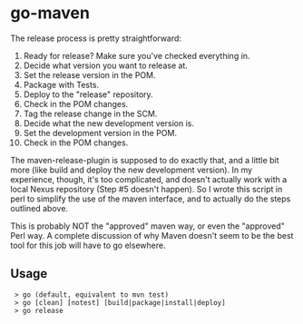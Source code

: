# go-maven
The release process is pretty straightforward:
1. Ready for release? Make sure you've checked everything in.
2. Decide what version you want to release at.
3. Set the release version in the POM.
4. Package with Tests.
5. Deploy to the "release" repository.
6. Check in the POM changes.
7. Tag the release change in the SCM.
8. Decide what the new development version is.
9. Set the development version in the POM.
10. Check in the POM changes.

The maven-release-plugin is supposed to do exactly that, and a little bit more (like build 
and deploy the new development version). In my experience, though, it's too complicated, 
and doesn't actually work with a local Nexus repository (Step #5 doesn't happen). So I 
wrote this script in perl to simplify the use of the maven interface, and to actually do 
the steps outlined above.

This is probably NOT the "approved" maven way, or even the "approved" Perl way. A complete 
discussion of why Maven doesn't seem to be the best tool for this job will have to go 
elsewhere.
 
## Usage
 
     > go (default, equivalent to mvn test)
     > go [clean] [notest] [build|package|install|deploy]
     > go release
     
